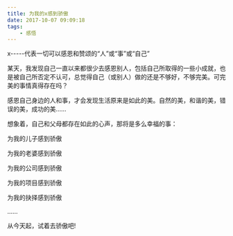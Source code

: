 ```yaml
---
title: 为我的x感到骄傲
date: 2017-10-07 09:09:18
tags: 
    - 感悟
---
```

x-----代表一切可以感恩和赞颂的“人”或“事”或“自己”

某天，我发现自己一直以来都很少去感恩别人，包括自己所取得的一些小成就，也是被自己所否定不认可，总觉得自己（或别人）做的还是不够好，不够完美。可完美的事情真得存在吗？

感恩自己身边的人和事，才会发现生活原来是如此的美。自然的美，和谐的美，错误的美，成功的美……

想象着，自己和父母都存在如此的心声，那将是多么幸福的事：

为我的儿子感到骄傲

为我的老婆感到骄傲

为我的公司感到骄傲

为我的项目感到骄傲

为我的抉择感到骄傲

……


从今天起，试着去骄傲吧!
